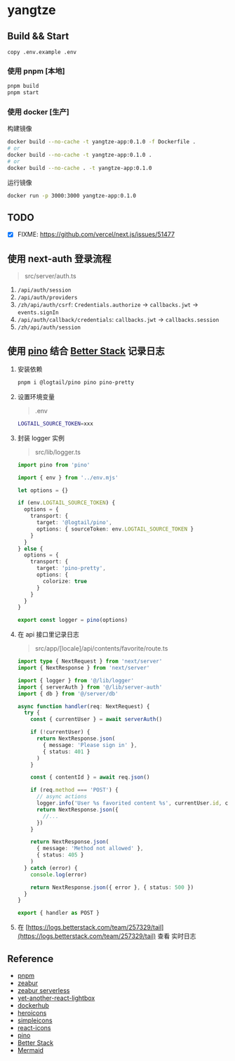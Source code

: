 # yangtze

## Build && Start

`copy .env.example .env`

### 使用 pnpm [本地]

```bash
pnpm build
pnpm start
```

### 使用 docker [生产]

构建镜像

```bash
docker build --no-cache -t yangtze-app:0.1.0 -f Dockerfile .
# or
docker build --no-cache -t yangtze-app:0.1.0 .
# or
docker build --no-cache . -t yangtze-app:0.1.0
```

运行镜像

```bash
docker run -p 3000:3000 yangtze-app:0.1.0
```

## TODO

- [x] FIXME: https://github.com/vercel/next.js/issues/51477

## 使用 next-auth 登录流程

> src/server/auth.ts

1. `/api/auth/session`
2. `/api/auth/providers`
3. `/zh/api/auth/csrf`: `Credentials.authorize` -> `callbacks.jwt` -> `events.signIn`
4. `/api/auth/callback/credentials`: `callbacks.jwt` -> `callbacks.session`
5. `/zh/api/auth/session`

## 使用 [pino](https://getpino.io/#/) 结合 [Better Stack](https://betterstack.com/) 记录日志

1. 安装依赖
   ```bash
   pnpm i @logtail/pino pino pino-pretty
   ```
2. 设置环境变量

   > .env

   ```bash
   LOGTAIL_SOURCE_TOKEN=xxx
   ```

3. 封装 logger 实例

   > src/lib/logger.ts

   ```ts
   import pino from 'pino'

   import { env } from '../env.mjs'

   let options = {}

   if (env.LOGTAIL_SOURCE_TOKEN) {
     options = {
       transport: {
         target: '@logtail/pino',
         options: { sourceToken: env.LOGTAIL_SOURCE_TOKEN }
       }
     }
   } else {
     options = {
       transport: {
         target: 'pino-pretty',
         options: {
           colorize: true
         }
       }
     }
   }

   export const logger = pino(options)
   ```

4. 在 api 接口里记录日志

   > src/app/[locale]/api/contents/favorite/route.ts

   ```ts
   import type { NextRequest } from 'next/server'
   import { NextResponse } from 'next/server'

   import { logger } from '@/lib/logger'
   import { serverAuth } from '@/lib/server-auth'
   import { db } from '@/server/db'

   async function handler(req: NextRequest) {
     try {
       const { currentUser } = await serverAuth()

       if (!currentUser) {
         return NextResponse.json(
           { message: 'Please sign in' },
           { status: 401 }
         )
       }

       const { contentId } = await req.json()

       if (req.method === 'POST') {
         // async actions
         logger.info('User %s favorited content %s', currentUser.id, contentId)
         return NextResponse.json({
           //...
         })
       }

       return NextResponse.json(
         { message: 'Method not allowed' },
         { status: 405 }
       )
     } catch (error) {
       console.log(error)

       return NextResponse.json({ error }, { status: 500 })
     }
   }

   export { handler as POST }
   ```

5. 在 [https://logs.betterstack.com/team/257329/tail](https://logs.betterstack.com/team/257329/tail) 查看 实时日志

## Reference

- [pnpm](https://pnpm.io/)
- [zeabur](https://zeabur.com/docs/zh-CN/guides/nodejs)
- [zeabur serverless](https://zeabur.com/docs/zh-CN/deploy/serverless)
- [yet-another-react-lightbox](https://yet-another-react-lightbox.com/)
- [dockerhub](https://hub.docker.com/_/node/tags)
- [heroicons](https://heroicons.com/micro)
- [simpleicons](https://simpleicons.org/)
- [react-icons](https://react-icons.github.io/react-icons/)
- [pino](https://getpino.io/#/)
- [Better Stack](https://betterstack.com/)
- [Mermaid](https://mermaid.js.org/syntax/sequenceDiagram.html)
